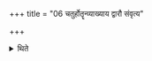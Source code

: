 +++
title = "06 चतुर्होतॄन्व्याख्याय द्वारौ संवृत्य"

+++

<details><summary>थिते</summary>

6. Having recited the Caturhotr̥-formula, having closed the two doors (viz. that of the Sadas and of east-oriented (Prācīnavaṁśa) (shed) having caused the wives (of the sacrificer-cum-priests) near the fire-hearths (Dhiṣṇya) (of their hus bands) respectively, 
</details>
